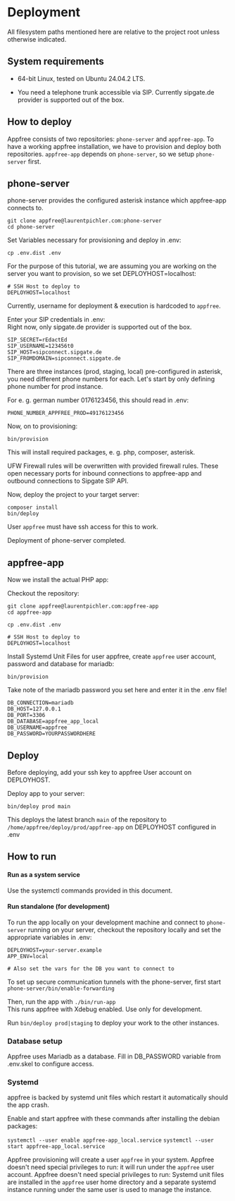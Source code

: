 # Deployment

All filesystem paths mentioned here are relative to the project root unless otherwise indicated.

## System requirements

- 64-bit Linux, tested on Ubuntu 24.04.2 LTS.  

- You need a telephone trunk accessible via SIP. Currently sipgate.de provider is supported out of the box.

## How to deploy

Appfree consists of two repositories: `phone-server` and `appfree-app`. To have a working appfree installation, we have to provision and deploy both repositories. `appfree-app` depends on `phone-server`, so we setup `phone-server` first.


## phone-server

phone-server provides the configured asterisk instance which appfree-app connects to.
```
git clone appfree@laurentpichler.com:phone-server  
cd phone-server  
```

Set Variables necessary for provisioning and deploy in .env:

`cp .env.dist .env`

For the purpose of this tutorial, we are assuming you are working on the server you want to provision, so we set DEPLOYHOST=localhost:
```  
# SSH Host to deploy to  
DEPLOYHOST=localhost  
```  
Currently, username for deployment & execution is hardcoded to `appfree`.

Enter your SIP credentials in .env:  
Right now, only sipgate.de provider is supported out of the box.

```  
SIP_SECRET=rEdactEd  
SIP_USERNAME=123456t0  
SIP_HOST=sipconnect.sipgate.de  
SIP_FROMDOMAIN=sipconnect.sipgate.de  
```  


There are three instances (prod, staging, local) pre-configured in asterisk, you need different phone numbers for each. Let's start by only defining phone number for prod instance.

For e. g. german number 0176123456, this should read in .env:

`PHONE_NUMBER_APPFREE_PROD=49176123456`


Now, on to provisioning:

`bin/provision`

This will install required packages, e. g. php, composer, asterisk.

UFW Firewall rules will be overwritten with provided firewall rules. These open necessary ports for inbound connections to appfree-app and outbound connections to Sipgate SIP API.



Now, deploy the project to your target server:

`composer install`  
`bin/deploy`

User `appfree` must have ssh access for this to work.

Deployment of phone-server completed.
## appfree-app

Now we install the actual PHP app:

Checkout the repository:
```
git clone appfree@laurentpichler.com:appfree-app  
cd appfree-app  
```


`cp .env.dist .env`

```  
# SSH Host to deploy to  
DEPLOYHOST=localhost  
```  


Install Systemd Unit Files for user appfree, create `appfree` user account, password and database for mariadb:

`bin/provision`

Take note of the mariadb password you set here and enter it in the .env file!


```  
DB_CONNECTION=mariadb  
DB_HOST=127.0.0.1 
DB_PORT=3306  
DB_DATABASE=appfree_app_local  
DB_USERNAME=appfree  
DB_PASSWORD=YOURPASSWORDHERE
```    

## Deploy

Before deploying, add your ssh key to appfree User account on DEPLOYHOST.

Deploy app to your server:

`bin/deploy prod main`

This deploys the latest branch `main` of the repository to `/home/appfree/deploy/prod/appfree-app` on DEPLOYHOST configured in .env

## How to run

#### Run as a system service

Use the systemctl commands provided in this document.

#### Run standalone  (for development)

To run the app locally on your development machine and connect to `phone-server` running on your server, checkout the repository locally and set the appropriate variables in .env:

```
DEPLOYHOST=your-server.example
APP_ENV=local

# Also set the vars for the DB you want to connect to
```

To set up secure communication tunnels with the phone-server, first start
`phone-server/bin/enable-forwarding`


Then, run the app with
`./bin/run-app`  
This runs appfree with Xdebug enabled. Use only for development.


Run `bin/deploy prod|staging`  to deploy your work to the other instances. 



### Database setup

Appfree uses Mariadb as a database. Fill in DB_PASSWORD variable from .env.skel to configure access.

### Systemd

appfree is backed by systemd unit files which restart it automatically should the app crash.

Enable and start appfree with these commands after installing the debian packages:

`systemctl --user enable appfree-app_local.service`
`systemctl --user start appfree-app_local.service`

Appfree provisioning will create a user `appfree` in your system. Appfree doesn't need special privileges to run: it will run under the `appfree` user account.
Appfree doesn't need special privileges to run: Systemd unit files are installed in the `appfree` user home directory and a separate systemd instance running under the same user is used to manage the instance. 
